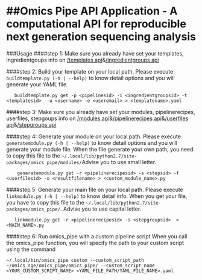 ##Omics Pipe API Application - A computational API for reproducible next generation sequencing analysis
=============================
###Usage
####step 1: Make sure you already have set your templates, ingredientgoups info on [/templates api](http://aws1niagads.org:8000/templates)&[/ingredientgroups api](http://aws1niagads.org:8000/ingredientgroups)

####step 2: Build your template on your local path. Please execute  ```buildtemplate.py (-h | --help)``` to know detail options and you will generate your YAML file.

```
   buildtemplate.py get -p <pipelinesid> -i <ingredientgroupsid> -t <templatesid>  -u <username> -e <useremail> > <templatename>.yaml
```

####step 3: Make sure you already have set your modules, pipelinerecipes, userfiles, stepgoups info on [/modules api](http://aws1niagads.org:8000/modules)&[/pipelinerecipes api](http://aws1niagads.org:8000/pipelinerecipes)&[/userfiles api](http://aws1niagads.org:8000/userfiles)&[/stepgroups api](http://aws1niagads.org:8000/stepgroups)

####step 4: Generate your module on your local path. Please execute ```generatemodule.py (-h | --help)``` to know detail options and you will generate your module file. When the file generate your own path, you need to copy this file to the ```~/.local/lib/python2.7/site-packages/omics_pipe/modules/```Advise you to use small letter.

```
    generatemodule.py get -r <pipelinerecipesid> -s <stepsid> -f <userfilesid> -o <resultfilename> > <custom_module_name>.py
```

####step 5: Generate your main file on your local path. Please execute ```linkmodule.py (-h | --help)``` to know detail info. When you get your file, you have to copy this file to the ```~/.local/lib/python2.7/site-packages/omics_pipe/```. Advise you to use capital letter.

```
   linkmodule.py get -r <pipelinerecipesid> -s <stepgroupsid>  > <MAIN_NAME>.py
```

####step 6: Run omics_pipe with a custom pipeline script When you call the omics_pipe function, you will specify the path to your custom script using the command 

```
~/.local/bin/omics_pipe custom --custom_script_path ~/omics_sge/omics_pipe/omics_pipe/ --custom_script_name <YOUR_CUSTOM_SCRIPT_NAME> <YAML_FILE_PATH/YAML_FILE_NAME>.yaml
```
